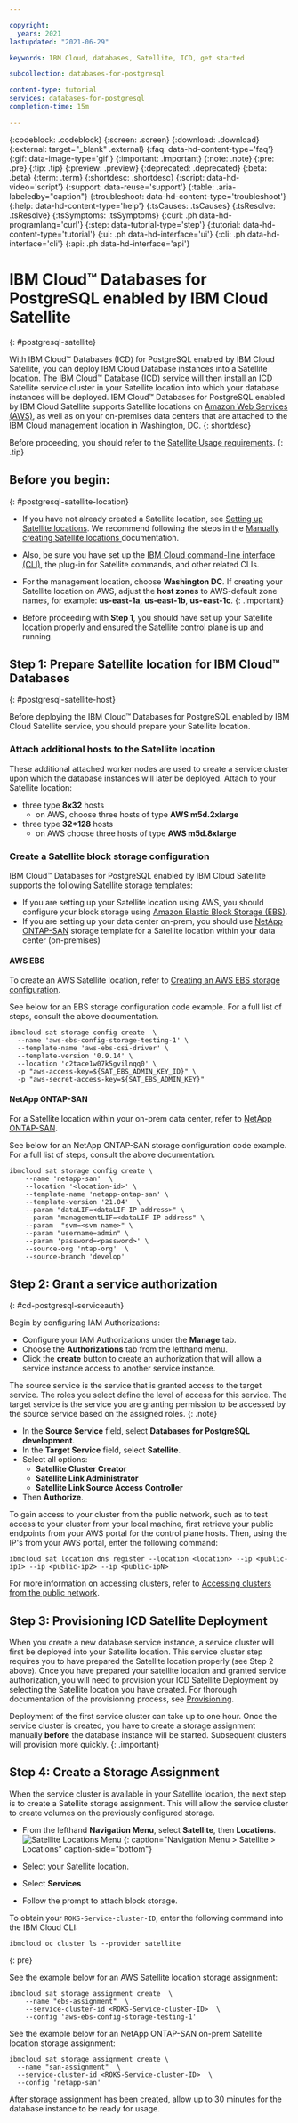 ```yaml
---

copyright:
  years: 2021
lastupdated: "2021-06-29"

keywords: IBM Cloud, databases, Satellite, ICD, get started

subcollection: databases-for-postgresql

content-type: tutorial
services: databases-for-postgresql
completion-time: 15m

---
```


{:codeblock: .codeblock}
{:screen: .screen}
{:download: .download}
{:external: target="_blank" .external}
{:faq: data-hd-content-type='faq'}
{:gif: data-image-type='gif'}
{:important: .important}
{:note: .note}
{:pre: .pre}
{:tip: .tip}
{:preview: .preview}
{:deprecated: .deprecated}
{:beta: .beta}
{:term: .term}
{:shortdesc: .shortdesc}
{:script: data-hd-video='script'}
{:support: data-reuse='support'}
{:table: .aria-labeledby="caption"}
{:troubleshoot: data-hd-content-type='troubleshoot'}
{:help: data-hd-content-type='help'}
{:tsCauses: .tsCauses}
{:tsResolve: .tsResolve}
{:tsSymptoms: .tsSymptoms}
{:curl: .ph data-hd-programlang='curl'}
{:step: data-tutorial-type='step'}
{:tutorial: data-hd-content-type='tutorial'}
{:ui: .ph data-hd-interface='ui'}
{:cli: .ph data-hd-interface='cli'}
{:api: .ph data-hd-interface='api'}

# IBM Cloud™ Databases for PostgreSQL enabled by IBM Cloud Satellite
{: #postgresql-satellite}

With IBM Cloud™ Databases (ICD) for PostgreSQL enabled by IBM Cloud Satellite, you can deploy IBM Cloud Database instances into a Satellite location. The IBM Cloud™ Database (ICD) service will then install an ICD Satellite service cluster in your Satellite location into which your database instances will be deployed.
IBM Cloud™ Databases for PostgreSQL enabled by IBM Cloud Satellite supports Satellite locations on [Amazon Web Services (AWS)](https://cloud.ibm.com/docs/satellite?topic=satellite-aws), as well as on your on-premises data centers that are attached to the IBM Cloud management location in Washington, DC.
{: shortdesc}


Before proceeding, you should refer to the [Satellite Usage requirements](/docs/satellite?topic=satellite-requirements).
{: .tip}

## Before you begin:
{: #postgresql-satellite-location}

- If you have not already created a Satellite location, see [Setting up Satellite locations](/docs/satellite?topic=satellite-locations). We recommend following the steps in the [Manually creating Satellite locations
](/docs/satellite?topic=satellite-locations#location-create) documentation.

- Also, be sure you have set up the [IBM Cloud command-line interface (CLI)](/docs/satellite?topic=satellite-setup-cli
), the plug-in for Satellite commands, and other related CLIs.

- For the management location, choose **Washington DC**. If creating your Satellite location on AWS, adjust the **host zones** to AWS-default zone names, for example: **us-east-1a**, **us-east-1b**, **us-east-1c**.
{: .important}

- Before proceeding with **Step 1**, you should have set up your Satellite location properly and ensured the Satellite control plane is up and running.

## Step 1: Prepare Satellite location for IBM Cloud™ Databases
{: #postgresql-satellite-host}

Before deploying the IBM Cloud™ Databases for PostgreSQL enabled by IBM Cloud Satellite service, you should prepare your Satellite location.

### Attach additional hosts to the Satellite location

These additional attached worker nodes are used to create a service cluster upon which the database instances will later be deployed.
Attach to your Satellite location:
- three type **8x32** hosts
   - on AWS, choose three hosts of type **AWS m5d.2xlarge**
- three type **32*128** hosts
   - on AWS choose three hosts of type **AWS m5d.8xlarge**

### Create a Satellite block storage configuration

IBM Cloud™ Databases for PostgreSQL enabled by IBM Cloud Satellite supports the following [Satellite storage templates](https://cloud.ibm.com/docs/satellite?topic=satellite-sat-storage-template-ov):
- If you are setting up your Satellite location using AWS, you should configure your block storage using [Amazon Elastic Block Storage (EBS)](/docs/satellite?topic=satellite-config-storage-ebs).
- If you are setting up your data center on-prem, you should use [NetApp ONTAP-SAN](/docs/satellite?topic=satellite-config-storage-netapp) storage template for a Satellite location within your data center (on-premises)

#### AWS EBS

To create an AWS Satellite location, refer to [Creating an AWS EBS storage configuration](/docs/satellite?topic=satellite-config-storage-ebs).

See below for an EBS storage configuration code example. For a full list of steps, consult the above documentation.

```
ibmcloud sat storage config create  \
  --name 'aws-ebs-config-storage-testing-1' \
  --template-name 'aws-ebs-csi-driver' \
  --template-version '0.9.14' \
  --location 'c2tace1w07k5gvilnqq0' \
  -p "aws-access-key=${SAT_EBS_ADMIN_KEY_ID}" \
  -p "aws-secret-access-key=${SAT_EBS_ADMIN_KEY}"
```

#### NetApp ONTAP-SAN

For a Satellite location within your on-prem data center, refer to [NetApp ONTAP-SAN](/docs/satellite?topic=satellite-config-storage-netapp).

See below for an NetApp ONTAP-SAN storage configuration code example. For a full list of steps, consult the above documentation.

```
ibmcloud sat storage config create \
    --name 'netapp-san'  \
    --location '<location-id>' \
    --template-name 'netapp-ontap-san' \
    --template-version '21.04'  \
    --param "dataLIF=<dataLIF IP address>" \
    --param "managementLIF=<dataLIF IP address" \
    --param  "svm=<svm name>" \
    --param "username=admin" \
    --param 'password=<password>' \
    --source-org 'ntap-org'  \
    --source-branch 'develop'
````


## Step 2: Grant a service authorization
{: #cd-postgresql-serviceauth}

Begin by configuring IAM Authorizations:
- Configure your IAM Authorizations under the **Manage** tab.
- Choose the **Authorizations** tab from the lefthand menu.
- Click the **create** button to create an authorization that will allow a service instance access to another service instance.

The source service is the service that is granted access to the target service. The roles you select define the level of access for this service. The target service is the service you are granting permission to be accessed by the source service based on the assigned roles.
{: .note}

- In the **Source Service** field, select **Databases for PostgreSQL development**.
- In the **Target Service** field, select **Satellite**.
- Select all options:
  - **Satellite Cluster Creator**
  - **Satellite Link Administrator**
  - **Satellite Link Source Access Controller**
 - Then **Authorize**.
 
To gain access to your cluster from the public network, such as to test access to your cluster from your local machine, first retrieve your public endpoints from your AWS portal for the control plane hosts. 
Then, using the IP's from your AWS portal, enter the following command:
```
ibmcloud sat location dns register --location <location> --ip <public-ip1> --ip <public-ip2> --ip <public-ipN>
```

For more information on accessing clusters, refer to [Accessing clusters from the public network](/docs/openshift?topic=openshift-access_cluster#sat_public_access).


## Step 3: Provisioning ICD Satellite Deployment

When you create a new database service instance, a service cluster will first be deployed into your Satellite location. This service cluster step requires you to have prepared the Satellite location properly (see Step 2 above). 
Once you have prepared your satellite location and granted service authorization, you will need to provision your ICD Satellite Deployment by selecting the Satellite location you have created. For thorough documentation of the provisioning process, see [Provisioning](docs/databases-for-postgresql?topic=cloud-databases-provisioning).

Deployment of the first service cluster can take up to one hour. Once the service cluster is created, you have to create a storage assignment manually **before** the database instance will be started. Subsequent clusters will provision more quickly.
{: .important}

## Step 4: Create a Storage Assignment

When the service cluster is available in your Satellite location, the next step is to create a Satellite storage assignment. This will allow the service cluster to create volumes on the previously configured storage.

- From the lefthand **Navigation Menu**, select **Satellite**, then **Locations**.
![Satellite Locations Menu](images/sat-loc.png)
{: caption="Navigation Menu > Satellite > Locations" caption-side="bottom"}

- Select your Satellite location.
- Select **Services**
- Follow the prompt to attach block storage.

To obtain your `ROKS-Service-cluster-ID`, enter the following command into the IBM Cloud CLI:
```
ibmcloud oc cluster ls --provider satellite
```
{: pre}

See the example below for an AWS Satellite location storage assignment:
```
ibmcloud sat storage assignment create  \
    --name "ebs-assignment"  \
    --service-cluster-id <ROKS-Service-cluster-ID>  \
    --config 'aws-ebs-config-storage-testing-1'
```

See the example below for an NetApp ONTAP-SAN on-prem Satellite location storage assignment:

```
ibmcloud sat storage assignment create \
  --name "san-assignment"  \
  --service-cluster-id <ROKS-Service-cluster-ID>  \
  --config 'netapp-san'
```

After storage assignment has been created, allow up to 30 minutes for the database instance to be ready for usage.
